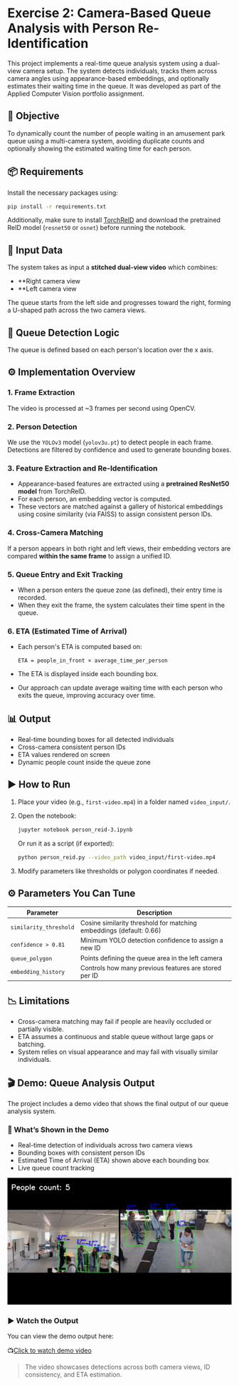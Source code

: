 # Exercise 2: Camera-Based Queue Analysis with Person Re-Identification

This project implements a real-time queue analysis system using a dual-view camera setup. The system detects individuals, tracks them across camera angles using appearance-based embeddings, and optionally estimates their waiting time in the queue. It was developed as part of the Applied Computer Vision portfolio assignment.

## 🎯 Objective

To dynamically count the number of people waiting in an amusement park queue using a multi-camera system, avoiding duplicate counts and optionally showing the estimated waiting time for each person.

## 📦 Requirements

Install the necessary packages using:

```bash
pip install -r requirements.txt
```

Additionally, make sure to install [TorchReID](https://github.com/KaiyangZhou/deep-person-reid) and download the pretrained ReID model (`resnet50` or `osnet`) before running the notebook.

## 🎥 Input Data

The system takes as input a **stitched dual-view video** which combines:

- **Right camera view
- **Left camera view

The queue starts from the left side and progresses toward the right, forming a U-shaped path across the two camera views.

## 📐 Queue Detection Logic

The queue is defined based on each person's location over the x axis. 

## ⚙️ Implementation Overview

### 1. Frame Extraction

The video is processed at ~3 frames per second using OpenCV.

### 2. Person Detection

We use the `YOLOv3` model (`yolov3u.pt`) to detect people in each frame. Detections are filtered by confidence and used to generate bounding boxes.

### 3. Feature Extraction and Re-Identification

- Appearance-based features are extracted using a **pretrained ResNet50 model** from TorchReID.
- For each person, an embedding vector is computed.
- These vectors are matched against a gallery of historical embeddings using cosine similarity (via FAISS) to assign consistent person IDs.

### 4. Cross-Camera Matching

If a person appears in both right and left views, their embedding vectors are compared **within the same frame** to assign a unified ID.

### 5. Queue Entry and Exit Tracking

- When a person enters the queue zone (as defined), their entry time is recorded.
- When they exit the frame, the system calculates their time spent in the queue.

### 6. ETA (Estimated Time of Arrival)

- Each person's ETA is computed based on:

  ```
  ETA = people_in_front × average_time_per_person
  ```

- The ETA is displayed inside each bounding box.
- Our approach can update average waiting time with each person who exits the queue, improving accuracy over time.

## 📊 Output

- Real-time bounding boxes for all detected individuals
- Cross-camera consistent person IDs
- ETA values rendered on screen
- Dynamic people count inside the queue zone

## ▶️ How to Run

1. Place your video (e.g., `first-video.mp4`) in a folder named `video_input/`.

2. Open the notebook:

   ```bash
   jupyter notebook person_reid-3.ipynb
   ```

   Or run it as a script (if exported):

   ```bash
   python person_reid.py --video_path video_input/first-video.mp4
   ```

3. Modify parameters like thresholds or polygon coordinates if needed.

## ⚙️ Parameters You Can Tune

| Parameter             | Description                                                              |
|-----------------------|--------------------------------------------------------------------------|
| `similarity_threshold`| Cosine similarity threshold for matching embeddings (default: 0.66)      |
| `confidence > 0.81`   | Minimum YOLO detection confidence to assign a new ID                     |
| `queue_polygon`       | Points defining the queue area in the left camera                        |
| `embedding_history`   | Controls how many previous features are stored per ID                    |


## 📉 Limitations

- Cross-camera matching may fail if people are heavily occluded or partially visible.
- ETA assumes a continuous and stable queue without large gaps or batching.
- System relies on visual appearance and may fail with visually similar individuals.


## 🎬 Demo: Queue Analysis Output

The project includes a demo video that shows the final output of our queue analysis system.

### 🔹 What’s Shown in the Demo

- Real-time detection of individuals across two camera views
- Bounding boxes with consistent person IDs
- Estimated Time of Arrival (ETA) shown above each bounding box
- Live queue count tracking

![Queue Analysis Example](demo/example.jpeg)

### ▶️ Watch the Output

You can view the demo output here:

📺[Click to watch demo video](https://drive.google.com/file/d/1Xa0DWALDKdux5ZkKsz8OaU9aKi-fAnhO/view?usp=sharing)

> The video showcases detections across both camera views, ID consistency, and ETA estimation.
